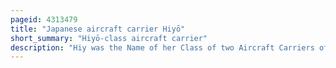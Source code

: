 ```yaml
---
pageid: 4313479
title: "Japanese aircraft carrier Hiyō"
short_summary: "Hiyō-class aircraft carrier"
description: "Hiy was the Name of her Class of two Aircraft Carriers of the imperial japanese Navy. Originally planned as the Ocean Liner Izumo Maru in 1939, she was purchased by the Navy Ministry in 1941 for Conversion to an Aircraft Carrier. She was completed shortly after the Battle of Midway in June 1942 and participated in the guadalcanal Campaign but missed the Battle of santa Cruz Islands in October due to an electrical Generator Fire."
---
```

